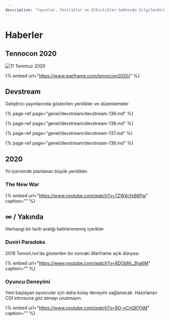 ```yaml
---
description: 'Yayınlar, Yenilikler ve Etkinlikler hakkında bilgilendirme'
---
```


# Haberler

## Tennocon 2020

![11 Temmuz 2020](https://n9e5v4d8.ssl.hwcdn.net/uploads/0762dea03cb8039209cfa0ea44cd43e1.jpg)

{% embed url="https://www.warframe.com/tennocon2020/" %}

## Devstream

Geliştirici yayınlarında gösterilen yenilikler ve düzenlemeler

{% page-ref page="genel/devstream/devstream-139.md" %}

{% page-ref page="genel/devstream/devstream-138.md" %}

{% page-ref page="genel/devstream/devstream-137.md" %}

{% page-ref page="genel/devstream/devstream-136.md" %}

## 2020

Yıl içerisinde planlanan büyük yenilikler.

### The New War

{% embed url="https://www.youtube.com/watch?v=7ZW4cfsB6Pw" caption="" %}

## ∞ / Yakında

Herhangi bir tarih aralığı belirlenmemiş içerikler

### Duviri Paradoks

2019 TennoLive'da gösterilen bir sonraki Warframe açık dünyası

{% embed url="https://www.youtube.com/watch?v=8DObN\_3ha6M" caption="" %}

### Oyuncu Deneyimi

Yeni başlayan oyuncular için daha kolay deneyim sağlanacak. Hazırlanan CGI introsuna göz atmayı unutmayın.

{% embed url="https://www.youtube.com/watch?v=9O-yCnQKYhM" caption="" %}


